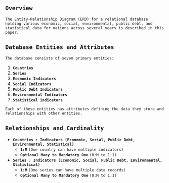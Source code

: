 ## **`Overview`**

`The Entity-Relationship Diagram (ERD) for a relational database holding various economic, social, environmental, public debt, and statistical data for nations across several years is described in this paper.`

## **`Database Entities and Attributes`**

`The database consists of seven primary entities:`

1. **`Countries`**  
2. **`Series`**  
3. **`Economic Indicators`**  
4. **`Social Indicators`**  
5. **`Public Debt Indicators`**  
6. **`Environmental Indicators`**  
7. **`Statistical Indicators`**

`Each of these entities has attributes defining the data they store and relationships with other entities.`

## **`Relationships and Cardinality`**

* **`Countries : Indicators (Economic, Social, Public Debt, Environmental, Statistical)`**  
  * **`1:M`** `(One country can have multiple indicators)`  
  * **`Optional Many to Mandatory One`** `(0:M to 1:1)`  
* **`Series : Indicators (Economic, Social, Public Debt, Environmental, Statistical)`**  
  * **`1:M`** `(One series can have multiple data records)`  
  * **`Optional Many to Mandatory One`** `(0:M to 1:1)`

